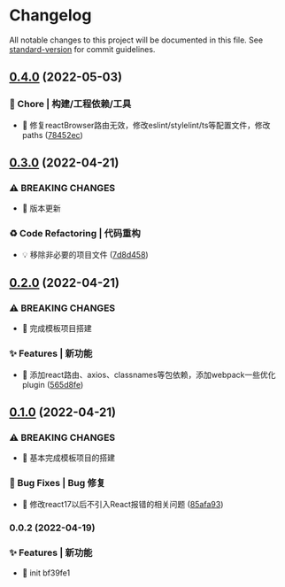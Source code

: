 # Changelog

All notable changes to this project will be documented in this file. See [standard-version](https://github.com/conventional-changelog/standard-version) for commit guidelines.

## [0.4.0](https://github.com/lzw1998/leven-react-template/compare/v0.3.0...v0.4.0) (2022-05-03)


### 🚀 Chore | 构建/工程依赖/工具

* 🤖 修复reactBrowser路由无效，修改eslint/stylelint/ts等配置文件，修改paths ([78452ec](https://github.com/lzw1998/leven-react-template/commit/78452ec83875ff73afb1530ce956238971e4709a))

## [0.3.0](https://github.com/lzw1998/leven-react-template/compare/v0.2.0...v0.3.0) (2022-04-21)


### ⚠ BREAKING CHANGES

* 🧨 版本更新

### ♻️ Code Refactoring | 代码重构

* 💡 移除非必要的项目文件 ([7d8d458](https://github.com/lzw1998/leven-react-template/commit/7d8d4584763d9da23d0f8a974ec62ba514610962))

## [0.2.0](https://github.com/lzw1998/leven-react-template/compare/v0.1.0...v0.2.0) (2022-04-21)


### ⚠ BREAKING CHANGES

* 🧨 完成模板项目搭建

### ✨ Features | 新功能

* 🎸 添加react路由、axios、classnames等包依赖，添加webpack一些优化plugin ([565d8fe](https://github.com/lzw1998/leven-react-template/commit/565d8fe798d296dc335ccf34c31b3a8f3e6a5f8a))

## [0.1.0](https://github.com/lzw1998/leven-react-template/compare/v0.0.2...v0.1.0) (2022-04-21)


### ⚠ BREAKING CHANGES

* 🧨 基本完成模板项目的搭建

### 🐛 Bug Fixes | Bug 修复

* 🐛 修改react17以后不引入React报错的相关问题 ([85afa93](https://github.com/lzw1998/leven-react-template/commit/85afa93dabac2ad4e73581b778323913757c099a))

### 0.0.2 (2022-04-19)


### ✨ Features | 新功能

* 🎸 init bf39fe1
